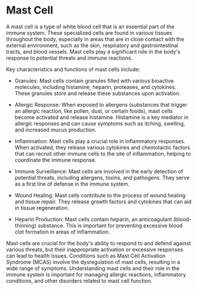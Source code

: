 # Mast Cell

A mast cell is a type of white blood cell that is an essential part of the immune system. These specialized cells are found in various tissues throughout the body, especially in areas that are in close contact with the external environment, such as the skin, respiratory and gastrointestinal tracts, and blood vessels. Mast cells play a significant role in the body's response to potential threats and immune reactions.

Key characteristics and functions of mast cells include:

* Granules: Mast cells contain granules filled with various bioactive molecules, including histamine, heparin, proteases, and cytokines. These granules store and release these substances upon activation.

* Allergic Response: When exposed to allergens (substances that trigger an allergic reaction, like pollen, dust, or certain foods), mast cells become activated and release histamine. Histamine is a key mediator in allergic responses and can cause symptoms such as itching, swelling, and increased mucus production.

* Inflammation: Mast cells play a crucial role in inflammatory responses. When activated, they release various cytokines and chemotactic factors that can recruit other immune cells to the site of inflammation, helping to coordinate the immune response.

* Immune Surveillance: Mast cells are involved in the early detection of potential threats, including allergens, toxins, and pathogens. They serve as a first line of defense in the immune system.

* Wound Healing: Mast cells contribute to the process of wound healing and tissue repair. They release growth factors and cytokines that can aid in tissue regeneration.

* Heparin Production: Mast cells contain heparin, an anticoagulant (blood-thinning) substance. This is important for preventing excessive blood clot formation in areas of inflammation.

Mast cells are crucial for the body's ability to respond to and defend against various threats, but their inappropriate activation or excessive responses can lead to health issues. Conditions such as Mast Cell Activation Syndrome (MCAS) involve the dysregulation of mast cells, resulting in a wide range of symptoms. Understanding mast cells and their role in the immune system is important for managing allergic reactions, inflammatory conditions, and other disorders related to mast cell function.
